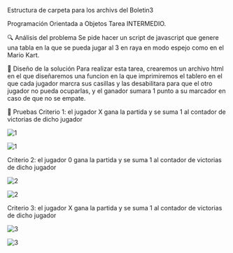 Estructura de carpeta para los archivs del Boletin3


Programación Orientada a Objetos
Tarea INTERMEDIO.

🔍 Análisis del problema
Se pide hacer un script de javascript que genere una tabla en la que se pueda jugar al 3 en raya en modo espejo como en el Mario Kart.

📐 Diseño de la solución
Para realizar esta tarea, crearemos un archivo html en el que diseñaremos una funcion en la que imprimiremos el tablero en el que cada jugador marcra sus casillas y las desabilitara para que el otro jugador no pueda ocuparlas, y el ganador sumara 1 punto a su marcador en caso de que no se empate.   

📐 Pruebas
Criterio 1: el jugador X gana la partida y se suma 1 al contador de victorias de dicho jugador

![1](https://user-images.githubusercontent.com/95092587/205050112-d454ba71-a68e-4501-8da0-10971c1e5c8d.png)


![1](https://user-images.githubusercontent.com/95092587/205048425-a56e53f3-5241-47a0-ac9b-0807e526df39.gif)

Criterio 2: el jugador 0 gana la partida y se suma 1 al contador de victorias de dicho jugador

![2](https://user-images.githubusercontent.com/95092587/205050351-e208b3d6-1373-48b2-b0fb-00d9f8b70c29.png)

![2](https://user-images.githubusercontent.com/95092587/205048631-d6c511e3-a195-4cf1-9fac-8eedc0486a7f.gif)

Criterio 3: el jugador X gana la partida y se suma 1 al contador de victorias de dicho jugador

![3](https://user-images.githubusercontent.com/95092587/205050594-26a516ee-dc3a-42a1-baf5-7efea6ea3c91.png)


![3](https://user-images.githubusercontent.com/95092587/205049019-9bf87037-c96b-4878-a0d9-a18a9152dda1.gif)
